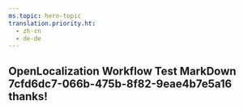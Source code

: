 ```yaml
---
ms.topic: hero-topic
translation.priority.ht: 
  - zh-cn
  - de-de
---
```

## OpenLocalization Workflow Test MarkDown 7cfd6dc7-066b-475b-8f82-9eae4b7e5a16 thanks!
